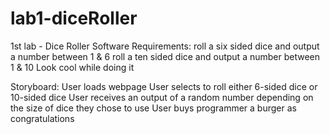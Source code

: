 # lab1-diceRoller
1st lab - Dice Roller
Software Requirements:
roll a six sided dice and output a number between 1 & 6
roll a ten sided dice and output a number between 1 & 10
Look cool while doing it

Storyboard:
User loads webpage
User selects to roll either 6-sided dice or 10-sided dice
User receives an output of a random number depending on the size of dice they chose to use
User buys programmer a burger as congratulations